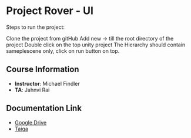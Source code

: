 # Project Rover - UI

Steps to run the project:

Clone the project from gitHub
Add new -> till the root directory of the project
Double click on the top unity project
The Hierarchy should contain sameplescene only, click on run button on top.

## Course Information
- **Instructor**: Michael Findler
- **TA**: Jahnvi Rai

## Documentation Link
- [Google Drive](https://drive.google.com/drive/u/1/folders/179mMU8yw6jKtETn6Q0-5lH5IkhCP958J)
- [Taiga](https://tree.taiga.io/project/gmatti1-ser574roverprojectui/timeline)
